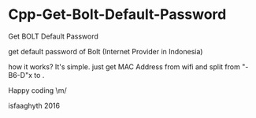 # Cpp-Get-Bolt-Default-Password

Get BOLT Default Password

get default password of Bolt (Internet Provider in Indonesia)

how it works?
It's simple. just get MAC Address from wifi and split from "-B6-D"x to <Wifi name>.

Happy coding \m/

isfaaghyth 2016
